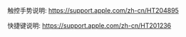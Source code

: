 触控手势说明: <https://support.apple.com/zh-cn/HT204895>

快捷键说明: <https://support.apple.com/zh-cn/HT201236>